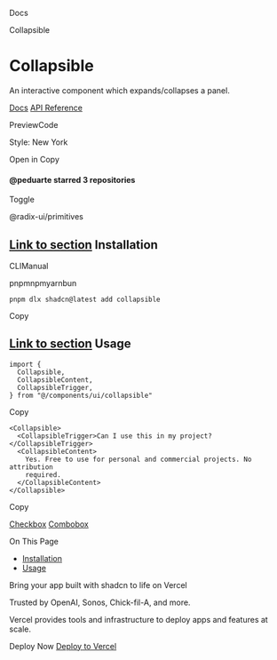 Docs

Collapsible

# Collapsible

An interactive component which expands/collapses a panel.

[Docs](https://www.radix-ui.com/docs/primitives/components/collapsible) [API Reference](https://www.radix-ui.com/docs/primitives/components/collapsible#api-reference)

PreviewCode

Style: New York

Open in Copy

#### @peduarte starred 3 repositories

Toggle

@radix-ui/primitives

## [Link to section](\#installation) Installation

CLIManual

pnpmnpmyarnbun

```relative font-mono text-sm leading-none
pnpm dlx shadcn@latest add collapsible

```

Copy

## [Link to section](\#usage) Usage

```relative rounded bg-muted px-[0.3rem] py-[0.2rem] font-mono text-sm
import {
  Collapsible,
  CollapsibleContent,
  CollapsibleTrigger,
} from "@/components/ui/collapsible"
```

Copy

```relative rounded bg-muted px-[0.3rem] py-[0.2rem] font-mono text-sm
<Collapsible>
  <CollapsibleTrigger>Can I use this in my project?</CollapsibleTrigger>
  <CollapsibleContent>
    Yes. Free to use for personal and commercial projects. No attribution
    required.
  </CollapsibleContent>
</Collapsible>
```

Copy

[Checkbox](/docs/components/checkbox) [Combobox](/docs/components/combobox)

On This Page

- [Installation](#installation)
- [Usage](#usage)

Bring your app built with shadcn to life on Vercel

Trusted by OpenAI, Sonos, Chick-fil-A, and more.

Vercel provides tools and infrastructure to deploy apps and features at scale.

Deploy Now [Deploy to Vercel](https://vercel.com/new?utm_source=shadcn_site&utm_medium=web&utm_campaign=docs_cta_deploy_now_callout)